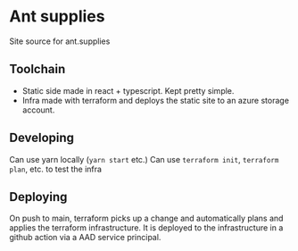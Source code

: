 # Ant supplies
Site source for ant.supplies

## Toolchain
* Static side made in react + typescript. Kept pretty simple.
* Infra made with terraform and deploys the static site to an azure storage account.

## Developing
Can use yarn locally (`yarn start` etc.)
Can use `terraform init`, `terraform plan`, etc. to test the infra

## Deploying
On push to main, terraform picks up a change and automatically plans and applies the terraform infrastructure. It is deployed to the infrastructure in a github action via a AAD service principal.
